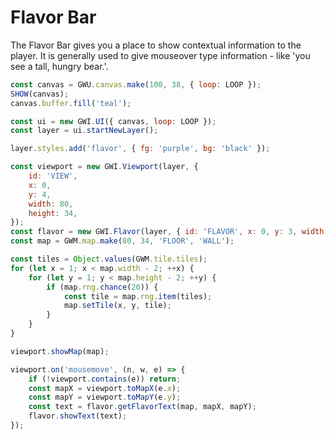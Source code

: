 # Flavor Bar

The Flavor Bar gives you a place to show contextual information to the player. It is generally used to give mouseover type information - like 'you see a tall, hungry bear.'.

```js
const canvas = GWU.canvas.make(100, 38, { loop: LOOP });
SHOW(canvas);
canvas.buffer.fill('teal');

const ui = new GWI.UI({ canvas, loop: LOOP });
const layer = ui.startNewLayer();

layer.styles.add('flavor', { fg: 'purple', bg: 'black' });

const viewport = new GWI.Viewport(layer, {
    id: 'VIEW',
    x: 0,
    y: 4,
    width: 80,
    height: 34,
});
const flavor = new GWI.Flavor(layer, { id: 'FLAVOR', x: 0, y: 3, width: 80 });
const map = GWM.map.make(80, 34, 'FLOOR', 'WALL');

const tiles = Object.values(GWM.tile.tiles);
for (let x = 1; x < map.width - 2; ++x) {
    for (let y = 1; y < map.height - 2; ++y) {
        if (map.rng.chance(20)) {
            const tile = map.rng.item(tiles);
            map.setTile(x, y, tile);
        }
    }
}

viewport.showMap(map);

viewport.on('mousemove', (n, w, e) => {
    if (!viewport.contains(e)) return;
    const mapX = viewport.toMapX(e.x);
    const mapY = viewport.toMapY(e.y);
    const text = flavor.getFlavorText(map, mapX, mapY);
    flavor.showText(text);
});
```

